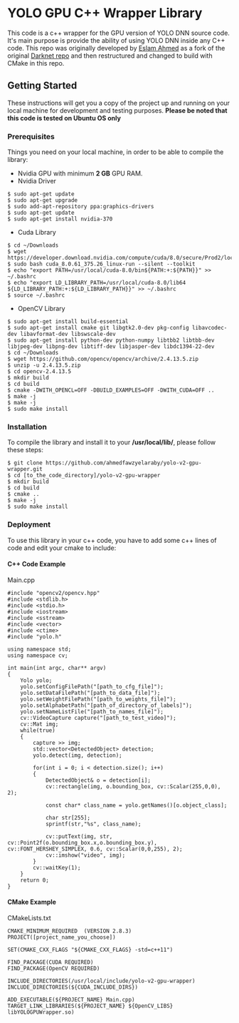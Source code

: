 # YOLO GPU C++ Wrapper Library
This code is a c++ wrapper for the GPU version of YOLO DNN source code. It's main purpose is provide the ability of using YOLO DNN inside any C++ code. This repo was originally developed by [Eslam Ahmed](https://www.linkedin.com/in/eslam-ahmed-a54566b2) as a fork of the original [Darknet repo](https://github.com/pjreddie/darknet) and then restructured and changed to build with CMake in this repo.
## Getting Started
These instructions will get you a copy of the project up and running on your local machine for development and testing purposes. **Please be noted that this code is tested on Ubuntu OS only**
### Prerequisites
Things you need on your local machine, in order to be able to compile the library:
- Nvidia GPU with minimum **2 GB** GPU RAM.
- Nvidia Driver
```
$ sudo apt-get update
$ sudo apt-get upgrade
$ sudo add-apt-repository ppa:graphics-drivers
$ sudo apt-get update
$ sudo apt-get install nvidia-370
```
- Cuda Library
```
$ cd ~/Downloads
$ wget https://developer.download.nvidia.com/compute/cuda/8.0/secure/Prod2/local_installers/cuda_8.0.61_375.26_linux.run
$ sudo bash cuda_8.0.61_375.26_linux-run --silent --toolkit
$ echo "export PATH=/usr/local/cuda-8.0/bin${PATH:+:${PATH}}" >> ~/.bashrc
$ echo "export LD_LIBRARY_PATH=/usr/local/cuda-8.0/lib64 ${LD_LIBRARY_PATH:+:${LD_LIBRARY_PATH}}" >> ~/.bashrc
$ source ~/.bashrc
```
- OpenCV Library
```
$ sudo apt-get install build-essential
$ sudo apt-get install cmake git libgtk2.0-dev pkg-config libavcodec-dev libavformat-dev libswscale-dev
$ sudo apt-get install python-dev python-numpy libtbb2 libtbb-dev libjpeg-dev libpng-dev libtiff-dev libjasper-dev libdc1394-22-dev
$ cd ~/Downloads
$ wget https://github.com/opencv/opencv/archive/2.4.13.5.zip
$ unzip -u 2.4.13.5.zip
$ cd opencv-2.4.13.5
$ mkdir build
$ cd build
$ cmake -DWITH_OPENCL=OFF -DBUILD_EXAMPLES=OFF -DWITH_CUDA=OFF ..
$ make -j
$ make -j
$ sudo make install
```
### Installation
To compile the library and install it to your **/usr/local/lib/**, please follow these steps:
```
$ git clone https://github.com/ahmedfawzyelaraby/yolo-v2-gpu-wrapper.git
$ cd [to_the_code_directory]/yolo-v2-gpu-wrapper
$ mkdir build
$ cd build
$ cmake ..
$ make -j
$ sudo make install
```
### Deployment
To use this library in your c++ code, you have to add some c++ lines of code and edit your cmake to include:
#### C++ Code Example
Main.cpp
```
#include "opencv2/opencv.hpp"
#include <stdlib.h>
#include <stdio.h>
#include <iostream>
#include <sstream>
#include <vector>
#include <ctime>
#include "yolo.h"

using namespace std;
using namespace cv;

int main(int argc, char** argv)
{
	Yolo yolo;
	yolo.setConfigFilePath("[path_to_cfg_file]");
	yolo.setDataFilePath("[path_to_data_file]");
	yolo.setWeightFilePath("[path_to_weights_file]");
	yolo.setAlphabetPath("[path_of_directory_of_labels]");
	yolo.setNameListFile("[path_to_names_file]");
	cv::VideoCapture capture("[path_to_test_video]");
	cv::Mat img;
	while(true)
	{
		capture >> img;
		std::vector<DetectedObject> detection;
		yolo.detect(img, detection);

		for(int i = 0; i < detection.size(); i++)
		{
			DetectedObject& o = detection[i];
			cv::rectangle(img, o.bounding_box, cv::Scalar(255,0,0), 2);

			const char* class_name = yolo.getNames()[o.object_class];

			char str[255];
			sprintf(str,"%s", class_name);

			cv::putText(img, str, cv::Point2f(o.bounding_box.x,o.bounding_box.y), cv::FONT_HERSHEY_SIMPLEX, 0.6, cv::Scalar(0,0,255), 2);
			cv::imshow("video", img);
		}
		cv::waitKey(1);
	}
	return 0;
}
```
#### CMake Example
CMakeLists.txt
```
CMAKE_MINIMUM_REQUIRED  (VERSION 2.8.3)
PROJECT([project_name_you_choose])

SET(CMAKE_CXX_FLAGS "${CMAKE_CXX_FLAGS} -std=c++11")

FIND_PACKAGE(CUDA REQUIRED)
FIND_PACKAGE(OpenCV REQUIRED)

INCLUDE_DIRECTORIES(/usr/local/include/yolo-v2-gpu-wrapper)
INCLUDE_DIRECTORIES(${CUDA_INCLUDE_DIRS})

ADD_EXECUTABLE(${PROJECT_NAME} Main.cpp)
TARGET_LINK_LIBRARIES(${PROJECT_NAME} ${OpenCV_LIBS} libYOLOGPUWrapper.so)

```

